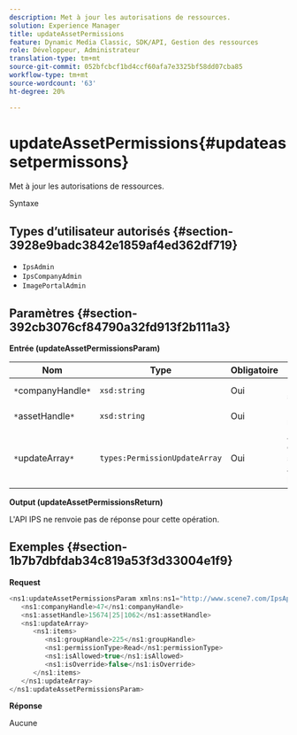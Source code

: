 ```yaml
---
description: Met à jour les autorisations de ressources.
solution: Experience Manager
title: updateAssetPermissions
feature: Dynamic Media Classic, SDK/API, Gestion des ressources
role: Développeur, Administrateur
translation-type: tm+mt
source-git-commit: 052bfcbcf1bd4ccf60afa7e3325bf58dd07cba85
workflow-type: tm+mt
source-wordcount: '63'
ht-degree: 20%

---
```



# updateAssetPermissions{#updateassetpermissons}

Met à jour les autorisations de ressources.

Syntaxe

## Types d’utilisateur autorisés {#section-3928e9badc3842e1859af4ed362df719}

* `IpsAdmin`
* `IpsCompanyAdmin`
* `ImagePortalAdmin`

## Paramètres {#section-392cb3076cf84790a32fd913f2b111a3}

**Entrée (updateAssetPermissionsParam)**

| Nom | Type | Obligatoire | Description |
|---|---|---|---|
| `*`companyHandle`*` | `xsd:string` | Oui | Poignée de société. |
| `*`assetHandle`*` | `xsd:string` | Oui | Poignée de ressource. |
| `*`updateArray`*` | `types:PermissionUpdateArray` | Oui | Autorisations que vous souhaitez appliquer à la ressource. |

**Output (updateAssetPermissionsReturn)**

L&#39;API IPS ne renvoie pas de réponse pour cette opération.

## Exemples {#section-1b7b7dbfdab34c819a53f3d33004e1f9}

**Request**

```java
<ns1:updateAssetPermissionsParam xmlns:ns1="http://www.scene7.com/IpsApi/xsd">
   <ns1:companyHandle>47</ns1:companyHandle>
   <ns1:assetHandle>15674|25|1062</ns1:assetHandle>
   <ns1:updateArray>
      <ns1:items>
         <ns1:groupHandle>225</ns1:groupHandle>
         <ns1:permissionType>Read</ns1:permissionType>
         <ns1:isAllowed>true</ns1:isAllowed>
         <ns1:isOverride>false</ns1:isOverride>
      </ns1:items>
   </ns1:updateArray>
</ns1:updateAssetPermissionsParam>
```

**Réponse**

Aucune
